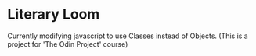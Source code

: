 # Literary Loom
Currently modifying javascript to use Classes instead of Objects.
(This is a project for 'The Odin Project' course)
